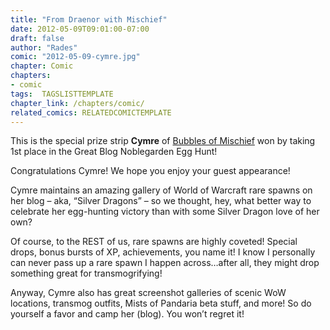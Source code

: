```yaml
---
title: "From Draenor with Mischief"
date: 2012-05-09T09:01:00-07:00
draft: false
author: "Rades"
comic: "2012-05-09-cymre.jpg"
chapter: Comic
chapters:
- comic
tags:  TAGSLISTTEMPLATE
chapter_link: /chapters/comic/
related_comics: RELATEDCOMICTEMPLATE
---
```


This is the special prize strip **Cymre** of [Bubbles of Mischief](http://www.bubblesofmischief.com/) won by taking 1st place in the Great Blog Noblegarden Egg Hunt! 


Congratulations Cymre! We hope you enjoy your guest appearance!


Cymre maintains an amazing gallery of World of Warcraft rare spawns on her blog – aka, “Silver Dragons” – so we thought, hey, what better way to celebrate her egg-hunting victory than with some Silver Dragon love of her own?


Of course, to the REST of us, rare spawns are highly coveted! Special drops, bonus bursts of XP, achievements, you name it! I know I personally can never pass up a rare spawn I happen across…after all, they might drop something great for transmogrifying!


Anyway, Cymre also has great screenshot galleries of scenic WoW locations, transmog outfits, Mists of Pandaria beta stuff, and more! So do yourself a favor and camp her (blog). You won’t regret it!

